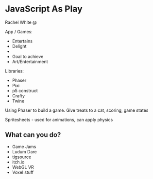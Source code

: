 # JavaScript As Play

Rachel White
@


App / Games:

- Entertains
- Delight
-
- Goal to achieve
- Art/Entertainment

Libraries:

- Phaser
- Pixi
- p5 construct
- Crafty
- Twine

Using Phaser to build a game. Give treats to a cat, scoring, game states

Spritesheets - used for animations, can apply physics


## What can you do?

- Game Jams
- Ludum Dare
- tigsource
- itch.io
- WebGL VR
- Voxel stuff
